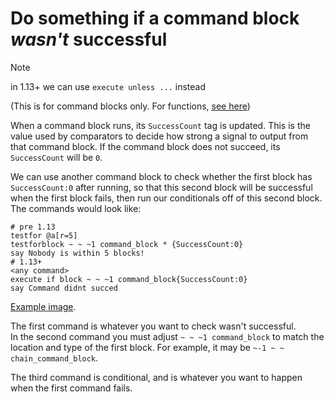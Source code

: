 # Do something if a command block *wasn't* successful

> [!NOTE]
> in 1.13+ we can use `execute unless ...` instead

(This is for command blocks only. For functions, [see here](/wiki/questions/functionconditions))

When a command block runs, its `SuccessCount` tag is updated. This is the value used by comparators to decide how strong a signal to output from that command block. If the command block does not succeed, its `SuccessCount` will be `0`.

We can use another command block to check whether the first block has `SuccessCount:0` after running, so that this second block will be successful when the first block fails, then run our conditionals off of this second block. The commands would look like:

    # pre 1.13
    testfor @a[r=5]
    testforblock ~ ~ ~1 command_block * {SuccessCount:0}
    say Nobody is within 5 blocks!
    # 1.13+
    <any command>
    execute if block ~ ~ ~1 command_block{SuccessCount:0}
    say Command didnt succed

[Example image](http://i.imgur.com/Syq4crm.png).

The first command is whatever you want to check wasn't successful.  
In the second command you must adjust `~ ~ ~1 command_block` to match the location and type of the first block. For example, it may be `~-1 ~ ~ chain_command_block`.  

The third command is conditional, and is whatever you want to happen when the first command fails.
